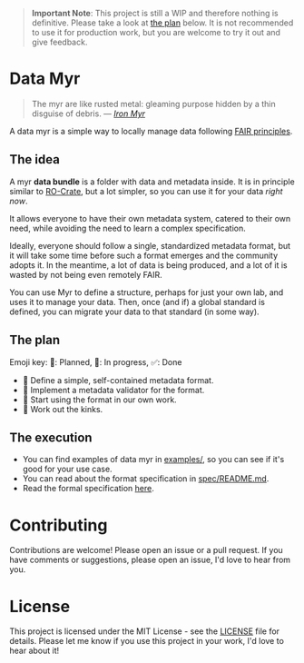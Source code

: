 > **Important Note**: This project is still a WIP and therefore nothing is definitive. Please take a look at [the plan](https://github.com/MrHedmad/data-myr#the-plan) below. It is not recommended to use it for production work, but you are welcome to try it out and give feedback.

# Data Myr
> The myr are like rusted metal: gleaming purpose hidden by a thin disguise of debris.
> — <cite> [Iron Myr](https://gatherer.wizards.com/Pages/Card/Details.aspx?multiverseid=194168) </cite>

A data myr is a simple way to locally manage data following [FAIR principles](https://www.go-fair.org/fair-principles/).

## The idea

A myr **data bundle** is a folder with data and metadata inside.
It is in principle similar to [RO-Crate](https://www.researchobject.org/ro-crate/), but a lot simpler, so you can use it for your data *right now*.

It allows everyone to have their own metadata system, catered to their own need, while avoiding the need to learn a complex specification.

Ideally, everyone should follow a single, standardized metadata format, but it will take some time before such a format emerges and the community adopts it.
In the meantime, a lot of data is being produced, and a lot of it is wasted by not being even remotely FAIR.

You can use Myr to define a structure, perhaps for just your own lab, and uses it to manage your data.
Then, once (and if) a global standard is defined, you can migrate your data to that standard (in some way).

## The plan
Emoji key: 📅: Planned, 🚧: In progress, ✅: Done
- 🚧 Define a simple, self-contained metadata format.
- 📅 Implement a metadata validator for the format.
- 📅 Start using the format in our own work.
- 📅 Work out the kinks.

## The execution
- You can find examples of data myr in [examples/](examples/), so you can see if it's good for your use case.
- You can read about the format specification in [spec/README.md](spec/README.md).
- Read the formal specification [here](spec/specification.md).

# Contributing
Contributions are welcome! Please open an issue or a pull request. If you have comments or suggestions, please open an issue, I'd love to hear from you.

# License
This project is licensed under the MIT License - see the [LICENSE](LICENSE) file for details.
Please let me know if you use this project in your work, I'd love to hear about it!
